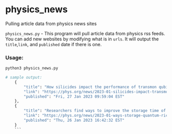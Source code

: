 # physics_news
Pulling article data from physics news sites

`physics_news.py` - This program will pull article data from physics rss feeds. You can add new websites by modifying what is in `urls`.
It will output the `title`,`link`, and `published` date if there is one.

### Usage:
```python
python3 physics_news.py

# sample output:
    {
        "title": "How silicides impact the performance of transmon qubits",
        "link": "https://phys.org/news/2023-01-silicides-impact-transmon-qubits.html",
        "published": "Fri, 27 Jan 2023 09:59:04 EST"
    },
    {
        "title": "Researchers find ways to improve the storage time of quantum information in a spin rich material",
        "link": "https://phys.org/news/2023-01-ways-storage-quantum-rich-material.html",
        "published": "Thu, 26 Jan 2023 16:42:32 EST"
    }
    ```